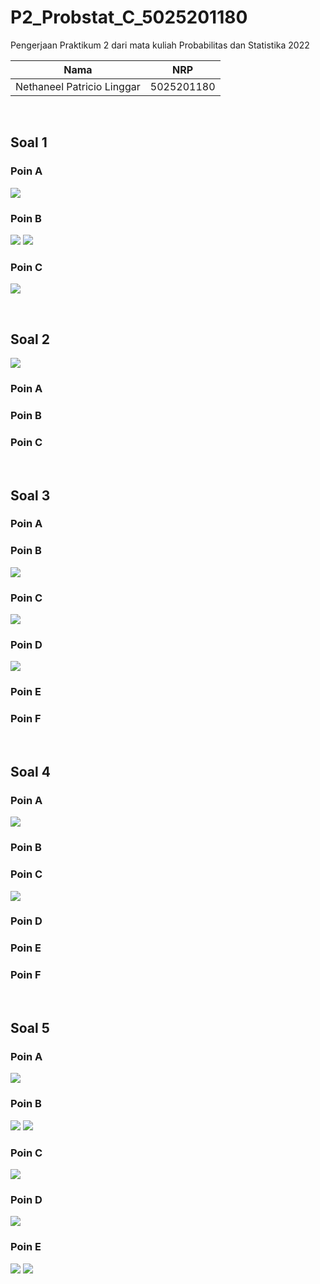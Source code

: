 # P2_Probstat_C_5025201180
Pengerjaan Praktikum 2 dari mata kuliah Probabilitas dan Statistika 2022

| Nama                       | NRP        |
|----------------------------|------------|
| Nethaneel Patricio Linggar | 5025201180 |

<br>

## Soal 1

### Poin A
![](screenshots/1a.jpg)
### Poin B
![](screenshots/1b1.jpg)
![](screenshots/1b2.jpg)
### Poin C
![](screenshots/1c.jpg)

<br>

## Soal 2
![](screenshots/2.jpg)
### Poin A
### Poin B
### Poin C

<br>

## Soal 3
### Poin A
### Poin B
![](screenshots/3b.jpg)
### Poin C
![](screenshots/3c.jpg)
### Poin D
![](screenshots/3d.jpg)
### Poin E
### Poin F

<br>

## Soal 4
### Poin A
![](screenshots/4a.jpg)
### Poin B
### Poin C
![](screenshots/4c.jpg)
### Poin D
### Poin E
### Poin F

<br>

## Soal 5
### Poin A
![](screenshots/5a.jpg)
### Poin B
![](screenshots/5b1.jpg)
![](screenshots/5b2.jpg)
### Poin C
![](screenshots/5c.jpg)
### Poin D
![](screenshots/5d.jpg)
### Poin E
![](screenshots/5e1.jpg)
![](screenshots/5e2.jpg)